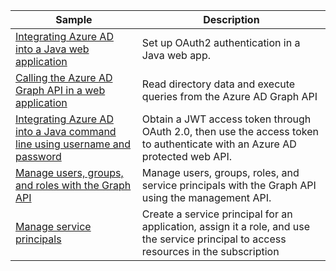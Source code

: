| Sample  | Description |
|---------|---------|
| [Integrating Azure AD into a Java web application][1] | Set up OAuth2 authentication in a Java web app. |
| [Calling the Azure AD Graph API in a web application][2] | Read directory data and execute queries from the Azure AD Graph API |
| [Integrating Azure AD into a Java command line using username and password][3] | Obtain a JWT access token through OAuth 2.0, then use the access token to authenticate with an Azure AD protected web API. |
| [Manage users, groups, and roles with the Graph API][4] | Manage users, groups, roles, and service principals with the Graph API using the management API. |
| [Manage service principals][5] | Create a service principal for an application, assign it a role, and use the service principal to access resources in the subscription |

[1]: https://github.com/Azure-Samples/active-directory-java-webapp-openidconnect
[2]: https://github.com/Azure-Samples/active-directory-java-graphapi-web/
[3]: https://github.com/Azure-Samples/active-directory-java-native-headless
[4]: https://github.com/Azure-Samples/aad-java-manage-users-groups-and-roles/
[5]: https://github.com/Azure-Samples/aad-java-manage-service-principals/
